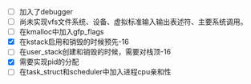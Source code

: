 - [ ] 加入了debugger
- [ ] 尚未实现vfs文件系统、设备、虚拟标准输入输出表述符、主要系统调用。
- [ ] 在kmalloc中加入gfp_flags
- [x] 在kstack启用和销毁的时候预先-16
- [ ] 在user_stack创建和销毁的时候，需要对栈顶-16
- [x] 需要实现pid的分配
- [ ] 在task_struct和scheduler中加入进程cpu亲和性